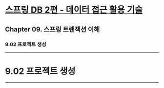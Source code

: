 # <a href = "../README.md" target="_blank">스프링 DB 2편 - 데이터 접근 활용 기술</a>
## Chapter 09. 스프링 트랜잭션 이해
### 9.02 프로젝트 생성


---

# 9.02 프로젝트 생성

---
